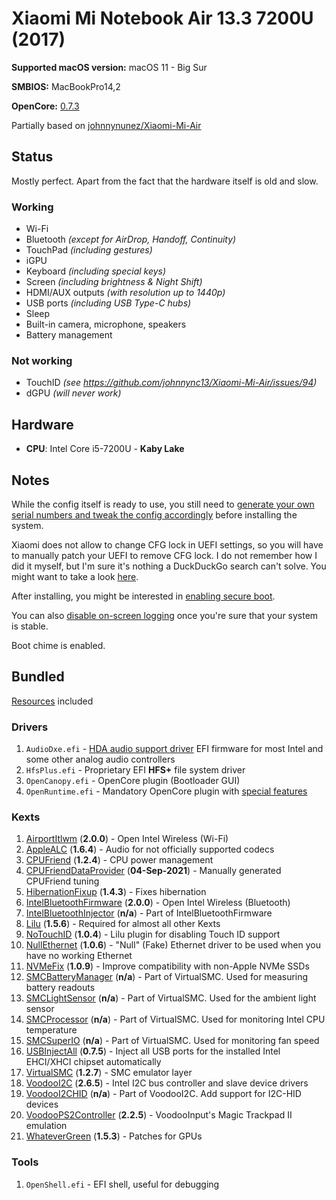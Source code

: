 # Xiaomi Mi Notebook Air 13.3 7200U (2017)

**Supported macOS version:** macOS 11 - Big Sur

**SMBIOS:** MacBookPro14,2

**OpenCore:** [0.7.3](https://github.com/acidanthera/OpenCorePkg/releases/tag/0.7.3)

Partially based on [johnnynunez/Xiaomi-Mi-Air](https://github.com/johnnynunez/Xiaomi-Mi-Air)

## Status

Mostly perfect. Apart from the fact that the hardware itself is old and slow.

### Working

- Wi-Fi
- Bluetooth _(except for AirDrop, Handoff, Continuity)_
- TouchPad _(including gestures)_
- iGPU
- Keyboard _(including special keys)_
- Screen _(including brightness & Night Shift)_
- HDMI/AUX outputs _(with resolution up to 1440p)_
- USB ports _(including USB Type-C hubs)_
- Sleep
- Built-in camera, microphone, speakers
- Battery management

### Not working

- TouchID _(see <https://github.com/johnnync13/Xiaomi-Mi-Air/issues/94>)_
- dGPU _(will never work)_

## Hardware

- **CPU**: Intel Core i5-7200U - **Kaby Lake**

## Notes

While the config itself is ready to use, you still need to [generate your own serial numbers and tweak the config accordingly](https://dortania.github.io/OpenCore-Post-Install/universal/iservices.html#using-gensmbios) before installing the system.

Xiaomi does not allow to change CFG lock in UEFI settings, so you will have to manually patch your UEFI to remove CFG lock. I do not remember how I did it myself, but I'm sure it's nothing a DuckDuckGo search can't solve. You might want to take a look [here](https://github.com/johnnynunez/Xiaomi-Mi-Air/tree/master/BIOS).

After installing, you might be interested in [enabling secure boot](https://dortania.github.io/OpenCore-Post-Install/universal/security/applesecureboot.html#dmgloading).

You can also [disable on-screen logging](https://dortania.github.io/OpenCore-Install-Guide/troubleshooting/debug.html#config-changes) once you're sure that your system is stable.

Boot chime is enabled.

## Bundled

[Resources](https://github.com/acidanthera/OcBinaryData) included

### Drivers

1) `AudioDxe.efi` - [HDA audio support driver](https://dortania.github.io/docs/latest/Configuration.html#audiodxe) EFI firmware for most Intel and some other analog audio controllers
2) `HfsPlus.efi` - Proprietary EFI **HFS+** file system driver
3) `OpenCanopy.efi` - OpenCore plugin (Bootloader GUI)
4) `OpenRuntime.efi` - Mandatory OpenCore plugin with [special features](https://dortania.github.io/docs/latest/Configuration.html#openruntime)

### Kexts

1) [AirportItlwm](https://github.com/OpenIntelWireless/itlwm) (**2.0.0**) - Open Intel Wireless (Wi-Fi)
2) [AppleALC](https://github.com/acidanthera/AppleALC) (**1.6.4**) - Audio for not officially supported codecs
3) [CPUFriend](https://github.com/acidanthera/CPUFriend) (**1.2.4**) - CPU power management
4) [CPUFriendDataProvider](https://github.com/corpnewt/CPUFriendFriend) (**04-Sep-2021**) - Manually generated CPUFriend tuning
5) [HibernationFixup](https://github.com/acidanthera/HibernationFixup) (**1.4.3**) - Fixes hibernation
6) [IntelBluetoothFirmware](https://github.com/OpenIntelWireless/IntelBluetoothFirmware) (**2.0.0**) - Open Intel Wireless (Bluetooth)
7) [IntelBluetoothInjector](https://github.com/OpenIntelWireless/IntelBluetoothFirmware) (**n/a**) - Part of IntelBluetoothFirmware
8) [Lilu](https://github.com/acidanthera/Lilu) (**1.5.6**) - Required for almost all other Kexts
9) [NoTouchID](https://github.com/al3xtjames/NoTouchID) (**1.0.4**) - Lilu plugin for disabling Touch ID support
10) [NullEthernet](https://bitbucket.org/RehabMan/os-x-null-ethernet) (**1.0.6**) - "Null" (Fake) Ethernet driver to be used when you have no working Ethernet
11) [NVMeFix](https://github.com/acidanthera/NVMeFix) (**1.0.9**) - Improve compatibility with non-Apple NVMe SSDs
12) [SMCBatteryManager](https://github.com/acidanthera/VirtualSMC) (**n/a**) - Part of VirtualSMC. Used for measuring battery readouts
13) [SMCLightSensor](https://github.com/acidanthera/VirtualSMC) (**n/a**) - Part of VirtualSMC. Used for the ambient light sensor
14) [SMCProcessor](https://github.com/acidanthera/VirtualSMC) (**n/a**) - Part of VirtualSMC. Used for monitoring Intel CPU temperature
15) [SMCSuperIO](https://github.com/acidanthera/VirtualSMC) (**n/a**) - Part of VirtualSMC. Used for monitoring fan speed
16) [USBInjectAll](https://github.com/Sniki/OS-X-USB-Inject-All) (**0.7.5**) - Inject all USB ports for the installed Intel EHCI/XHCI chipset automatically
17) [VirtualSMC](https://github.com/acidanthera/VirtualSMC) (**1.2.7**) - SMC emulator layer
18) [VoodooI2C](https://github.com/VoodooI2C/VoodooI2C) (**2.6.5**) - Intel I2C bus controller and slave device drivers
19) [VoodooI2CHID](https://github.com/VoodooI2C/VoodooI2C) (**n/a**) - Part of VoodooI2C. Add support for I2C-HID devices
20) [VoodooPS2Controller](https://github.com/acidanthera/VoodooPS2) (**2.2.5**) - VoodooInput's Magic Trackpad II emulation
21) [WhateverGreen](https://github.com/acidanthera/WhateverGreen) (**1.5.3**) - Patches for GPUs

### Tools

1) `OpenShell.efi` - EFI shell, useful for debugging
